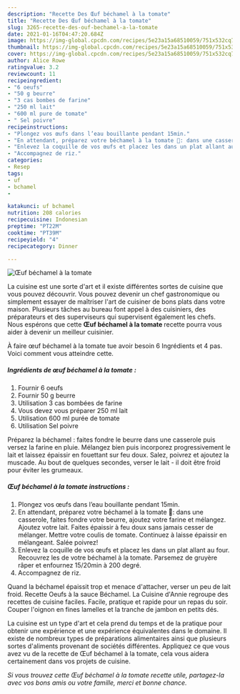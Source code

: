 ```yaml
---
description: "Recette Des Œuf béchamel à la tomate"
title: "Recette Des Œuf béchamel à la tomate"
slug: 3265-recette-des-ouf-bechamel-a-la-tomate
date: 2021-01-16T04:47:20.684Z
image: https://img-global.cpcdn.com/recipes/5e23a15a68510059/751x532cq70/oeuf-bechamel-a-la-tomate-photo-principale-de-la-recette.jpg
thumbnail: https://img-global.cpcdn.com/recipes/5e23a15a68510059/751x532cq70/oeuf-bechamel-a-la-tomate-photo-principale-de-la-recette.jpg
cover: https://img-global.cpcdn.com/recipes/5e23a15a68510059/751x532cq70/oeuf-bechamel-a-la-tomate-photo-principale-de-la-recette.jpg
author: Alice Rowe
ratingvalue: 3.2
reviewcount: 11
recipeingredient:
- "6 oeufs"
- "50 g beurre"
- "3 cas bombes de farine"
- "250 ml lait"
- "600 ml pure de tomate"
- " Sel poivre"
recipeinstructions:
- "Plongez vos œufs dans l’eau bouillante pendant 15min."
- "En attendant, préparez votre béchamel à la tomate 🍅: dans une casserole, faites fondre votre beurre, ajoutez votre farine et mélangez. Ajoutez votre lait. Faites épaissir à feu doux sans jamais cesser de mélanger. Mettre votre coulis de tomate. Continuez à laisse épaissir en mélangeant. Salée poivrez!"
- "Enlevez la coquille de vos œufs et placez les dans un plat allant au four. Recouvrez les de votre béchamel à la tomate. Parsemez de gruyère râper et enfournez 15/20min à 200 degré."
- "Accompagnez de riz."
categories:
- Resep
tags:
- uf
- bchamel
- 

katakunci: uf bchamel  
nutrition: 208 calories
recipecuisine: Indonesian
preptime: "PT22M"
cooktime: "PT39M"
recipeyield: "4"
recipecategory: Dinner

---
```



![Œuf béchamel à la tomate](https://img-global.cpcdn.com/recipes/5e23a15a68510059/751x532cq70/oeuf-bechamel-a-la-tomate-photo-principale-de-la-recette.jpg)

La cuisine est une sorte d'art et il existe différentes sortes de cuisine que vous pouvez découvrir. Vous pouvez devenir un chef gastronomique ou simplement essayer de maîtriser l'art de cuisiner de bons plats dans votre maison. Plusieurs tâches au bureau font appel à des cuisiniers, des préparateurs et des superviseurs qui supervisent également les chefs. Nous espérons que cette <strong> Œuf béchamel à la tomate </strong> recette pourra vous aider à devenir un meilleur cuisinier.

<!--inarticleads1-->

À faire œuf béchamel à la tomate tue avoir besoin 6 Ingrédients et 4 pas. Voici comment vous atteindre cette.

##### Ingrédients de œuf béchamel à la tomate :

1. Fournir 6 oeufs
1. Fournir 50 g beurre
1. Utilisation 3 cas bombées de farine
1. Vous devez vous préparer 250 ml lait
1. Utilisation 600 ml purée de tomate
1. Utilisation  Sel poivre


Préparez la béchamel : faites fondre le beurre dans une casserole puis versez la farine en pluie. Mélangez bien puis incorporez progressivement le lait et laissez épaissir en fouettant sur feu doux. Salez, poivrez et ajoutez la muscade. Au bout de quelques secondes, verser le lait - il doit être froid pour éviter les grumeaux. 

<!--inarticleads2-->

##### Œuf béchamel à la tomate instructions :

1. Plongez vos œufs dans l’eau bouillante pendant 15min.
1. En attendant, préparez votre béchamel à la tomate 🍅: dans une casserole, faites fondre votre beurre, ajoutez votre farine et mélangez. Ajoutez votre lait. Faites épaissir à feu doux sans jamais cesser de mélanger. Mettre votre coulis de tomate. Continuez à laisse épaissir en mélangeant. Salée poivrez!
1. Enlevez la coquille de vos œufs et placez les dans un plat allant au four. Recouvrez les de votre béchamel à la tomate. Parsemez de gruyère râper et enfournez 15/20min à 200 degré.
1. Accompagnez de riz.


Quand la béchamel épaissit trop et menace d&#39;attacher, verser un peu de lait froid. Recette Oeufs à la sauce Béchamel. La Cuisine d&#39;Annie regroupe des recettes de cuisine faciles. Facile, pratique et rapide pour un repas du soir. Couper l&#39;oignon en fines lamelles et la tranche de jambon en petits dés. 

<!--inarticleads1-->

<p>
La cuisine est un type d'art et cela prend du temps et de la pratique pour obtenir une expérience et une expérience équivalentes dans le domaine. Il existe de nombreux types de préparations alimentaires ainsi que plusieurs sortes d'aliments provenant de sociétés différentes. Appliquez ce que vous avez vu de la recette de Œuf béchamel à la tomate, cela vous aidera certainement dans vos projets de cuisine.
</p>

<p>
<i>Si vous trouvez cette Œuf béchamel à la tomate recette utile, partagez-la avec vos bons amis ou votre famille, merci et bonne chance.</i>
</p>
